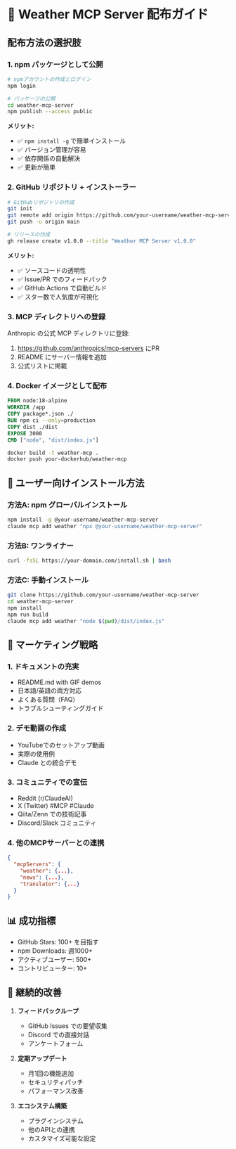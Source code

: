 # 🚀 Weather MCP Server 配布ガイド

## 配布方法の選択肢

### 1. **npm パッケージとして公開**

```bash
# npmアカウントの作成とログイン
npm login

# パッケージの公開
cd weather-mcp-server
npm publish --access public
```

**メリット:**
- ✅ `npm install -g` で簡単インストール
- ✅ バージョン管理が容易
- ✅ 依存関係の自動解決
- ✅ 更新が簡単

### 2. **GitHub リポジトリ + インストーラー**

```bash
# GitHubリポジトリの作成
git init
git remote add origin https://github.com/your-username/weather-mcp-server
git push -u origin main

# リリースの作成
gh release create v1.0.0 --title "Weather MCP Server v1.0.0"
```

**メリット:**
- ✅ ソースコードの透明性
- ✅ Issue/PR でのフィードバック
- ✅ GitHub Actions で自動ビルド
- ✅ スター数で人気度が可視化

### 3. **MCP ディレクトリへの登録**

Anthropic の公式 MCP ディレクトリに登録:
1. https://github.com/anthropics/mcp-servers にPR
2. README にサーバー情報を追加
3. 公式リストに掲載

### 4. **Docker イメージとして配布**

```dockerfile
FROM node:18-alpine
WORKDIR /app
COPY package*.json ./
RUN npm ci --only=production
COPY dist ./dist
EXPOSE 3000
CMD ["node", "dist/index.js"]
```

```bash
docker build -t weather-mcp .
docker push your-dockerhub/weather-mcp
```

## 📱 ユーザー向けインストール方法

### 方法A: npm グローバルインストール
```bash
npm install -g @your-username/weather-mcp-server
claude mcp add weather "npx @your-username/weather-mcp-server"
```

### 方法B: ワンライナー
```bash
curl -fsSL https://your-domain.com/install.sh | bash
```

### 方法C: 手動インストール
```bash
git clone https://github.com/your-username/weather-mcp-server
cd weather-mcp-server
npm install
npm run build
claude mcp add weather "node $(pwd)/dist/index.js"
```

## 🎯 マーケティング戦略

### 1. **ドキュメントの充実**
- README.md with GIF demos
- 日本語/英語の両方対応
- よくある質問（FAQ）
- トラブルシューティングガイド

### 2. **デモ動画の作成**
- YouTubeでのセットアップ動画
- 実際の使用例
- Claude との統合デモ

### 3. **コミュニティでの宣伝**
- Reddit (r/ClaudeAI)
- X (Twitter) #MCP #Claude
- Qiita/Zenn での技術記事
- Discord/Slack コミュニティ

### 4. **他のMCPサーバーとの連携**
```json
{
  "mcpServers": {
    "weather": {...},
    "news": {...},
    "translator": {...}
  }
}
```

## 📊 成功指標

- GitHub Stars: 100+ を目指す
- npm Downloads: 週1000+
- アクティブユーザー: 500+
- コントリビューター: 10+

## 🔧 継続的改善

1. **フィードバックループ**
   - GitHub Issues での要望収集
   - Discord での直接対話
   - アンケートフォーム

2. **定期アップデート**
   - 月1回の機能追加
   - セキュリティパッチ
   - パフォーマンス改善

3. **エコシステム構築**
   - プラグインシステム
   - 他のAPIとの連携
   - カスタマイズ可能な設定